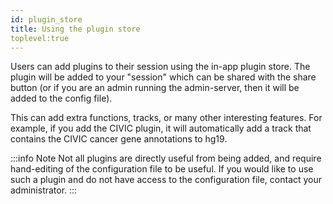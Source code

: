 ```yaml
---
id: plugin_store
title: Using the plugin store
toplevel:true
---
```


Users can add plugins to their session using the in-app plugin store. The
plugin will be added to your "session" which can be shared with the share
button (or if you are an admin running the admin-server, then it will be added
to the config file).

This can add extra functions, tracks, or many other interesting features. For
example, if you add the CIVIC plugin, it will automatically add a track that
contains the CIVIC cancer gene annotations to hg19.

:::info Note
Not all plugins are directly useful from being added, and require hand-editing
of the configuration file to be useful. If you would like to use such a plugin
and do not have access to the configuration file, contact your administrator.
:::

<Figure caption="Screenshot showing the plugin store inside the app." src="/img/plugin_store.png" />
